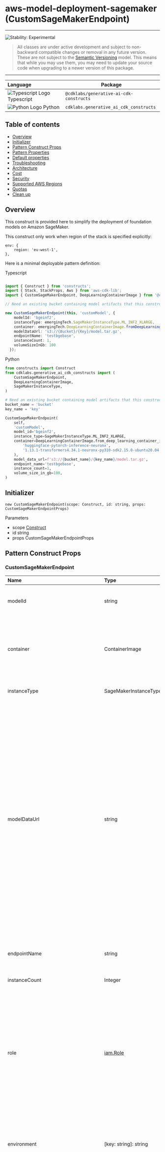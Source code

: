 # aws-model-deployment-sagemaker (CustomSageMakerEndpoint)

<!--BEGIN STABILITY BANNER-->

---

![Stability: Experimental](https://img.shields.io/badge/stability-Experimental-important.svg?style=for-the-badge)

> All classes are under active development and subject to non-backward compatible changes or removal in any
> future version. These are not subject to the [Semantic Versioning](https://semver.org/) model.
> This means that while you may use them, you may need to update your source code when upgrading to a newer version of this package.

---
<!--END STABILITY BANNER-->

| **Language**     | **Package**        |
|:-------------|-----------------|
|![Typescript Logo](https://docs.aws.amazon.com/cdk/api/latest/img/typescript32.png) Typescript|`@cdklabs/generative-ai-cdk-constructs`|
|![Python Logo](https://docs.aws.amazon.com/cdk/api/latest/img/python32.png) Python|`cdklabs.generative_ai_cdk_constructs`|

## Table of contents

- [Overview](#overview)
- [Initializer](#initializer)
- [Pattern Construct Props](#pattern-construct-props)
- [Pattern Properties](#pattern-properties)
- [Default properties](#default-properties)
- [Troubleshooting](#troubleshooting)
- [Architecture](#architecture)
- [Cost](#cost)
- [Security](#security)
- [Supported AWS Regions](#supported-aws-regions)
- [Quotas](#quotas)
- [Clean up](#clean-up)

## Overview

This construct is provided here to simplify the deployment of foundation models on Amazon SageMaker.

This construct only work when region of the stack is specified explicitly:
```
env: {
    region: 'eu-west-1',
},
```

Here is a minimal deployable pattern definition:

Typescript
```typescript

import { Construct } from 'constructs';
import { Stack, StackProps, Aws } from 'aws-cdk-lib';
import { CustomSageMakerEndpoint, DeepLearningContainerImage } from '@cdklabs/generative-ai-cdk-constructs';

// Need an existing bucket containing model artifacts that this construct can access

new CustomSageMakerEndpoint(this, 'customModel', {
    modelId: 'bgeinf2',
    instanceType: emergingTech.SageMakerInstanceType.ML_INF2_XLARGE,
    container: emergingTech.DeepLearningContainerImage.fromDeepLearningContainerImage('huggingface-pytorch-inference-neuronx', '1.13.1-transformers4.34.1-neuronx-py310-sdk2.15.0-ubuntu20.04'),
    modelDataUrl: 's3://{Bucket}/{Key}/model.tar.gz',
    endpointName: 'testbgebase',
    instanceCount: 1,
    volumeSizeInGb: 100
  });
```

Python
```python
from constructs import Construct
from cdklabs.generative_ai_cdk_constructs import (
    CustomSageMakerEndpoint,
    DeepLearningContainerImage,
    SageMakerInstanceType,
)

# Need an existing bucket containing model artifacts that this construct can access
bucket_name = 'bucket'
key_name = 'key'

CustomSageMakerEndpoint(
    self,
    'customModel',
    model_id='bgeinf2',
    instance_type=SageMakerInstanceType.ML_INF2_XLARGE,
    container=DeepLearningContainerImage.from_deep_learning_container_image(
        'huggingface-pytorch-inference-neuronx',
        '1.13.1-transformers4.34.1-neuronx-py310-sdk2.15.0-ubuntu20.04',
    ),
    model_data_url=f's3://{bucket_name}/{key_name}/model.tar.gz',
    endpoint_name='testbgebase',
    instance_count=1,
    volume_size_in_gb=100,
)
```

## Initializer

```
new CustomSageMakerEndpoint(scope: Construct, id: string, props: CustomSageMakerEndpointProps)
```

Parameters

- scope [Construct](https://docs.aws.amazon.com/cdk/api/v2/docs/constructs.Construct.html)
- id string
- props CustomSageMakerEndpointProps

## Pattern Construct Props

### CustomSageMakerEndpoint

| **Name**     | **Type**        | **Required** |**Description** |
|:-------------|:----------------|-----------------|-----------------|
| modelId | string | ![Required](https://img.shields.io/badge/required-ff0000) | The model to deploy. Used to tag the resources created. |
| container | ContainerImage | ![Required](https://img.shields.io/badge/required-ff0000) | A Deep Learning Container Image. Available list of containers is available through the [official documentation](https://github.com/aws/deep-learning-containers/blob/master/available_images.md) |
| instanceType | SageMakerInstanceType | ![Required](https://img.shields.io/badge/required-ff0000) | The ML compute instance type |
| modelDataUrl | string| ![Required](https://img.shields.io/badge/required-ff0000) | The S3 path where the model artifacts, which result from model training, are stored. This path must point to either to a single gzip compressed tar archive (.tar.gz suffix) or identifies a key name prefix, under which all objects represents the uncompressed ML model to deploy (A valid key name prefix identified always ends with a forward slash (/).). The model artifacts must be in an S3 bucket that is in the same region as the model or endpoint you are creating. |
| endpointName | string| ![Required](https://img.shields.io/badge/required-ff0000) | Name of the SageMaker endpoint created by the construct |
| instanceCount | Integer | ![Optional](https://img.shields.io/badge/optional-4169E1) | Number of instances to launch initially |
| role | [iam.Role](https://docs.aws.amazon.com/cdk/api/v2/docs/aws-cdk-lib.aws_iam.Role.html) | ![Optional](https://img.shields.io/badge/optional-4169E1) | The IAM role that SageMaker can assume to access model artifacts and docker image for deployment on ML compute instances or for batch transform jobs. If not provided, this construct will create a new role with Full access to SageMaker. |
| environment | [key: string]: string | ![Optional](https://img.shields.io/badge/optional-4169E1) | Custom environment map that the inference code uses when the model is deployed for predictions |
| vpcConfig | [VpcConfigProperty](https://docs.aws.amazon.com/cdk/api/v2/docs/aws-cdk-lib.aws_sagemaker.CfnModel.VpcConfigProperty.html) | ![Optional](https://img.shields.io/badge/optional-4169E1) | A VpcConfig object that specifies the VPC that you want your model to connect to. Control access to and from your model container by configuring the VPC. |
| startupHealthCheckTimeoutInSeconds | Integer | ![Optional](https://img.shields.io/badge/optional-4169E1) | The timeout value, in seconds, for your inference container to pass health check by SageMaker Hosting |
| modelDataDownloadTimeoutInSeconds | Integer | ![Optional](https://img.shields.io/badge/optional-4169E1) | The timeout value, in seconds, to download and extract the model that you want to host from Amazon S3 to the individual inference instance associated with this production variant. |
| volumeSizeInGb | Integer | ![Optional](https://img.shields.io/badge/optional-4169E1) | The size, in GB, of the ML storage volume attached to individual inference instance associated with the production variant. Currently only Amazon EBS gp2 storage volumes are supported. |

## Pattern Properties

### CustomSageMakerEndpoint

| **Name**     | **Type**        | **Description** |
|:-------------|:----------------|-----------------|
|grantPrincipal| [iam.IPrincipal](https://docs.aws.amazon.com/cdk/api/v2/docs/aws-cdk-lib.aws_iam.IPrincipal.html) | Authenticated AWS entity representing a user, service, or application that can call AWS APIs |
|endpointArn| string | ARN of the provisioned SageMaker endpoint |
|cfnModel| [sagemaker.CfnModel](https://docs.aws.amazon.com/cdk/api/v2/docs/aws-cdk-lib.aws_sagemaker.CfnModel.html) | cfnModel created by the construct |
|cfnEndpoint| [sagemaker.CfnEndpoint](https://docs.aws.amazon.com/cdk/api/v2/docs/aws-cdk-lib.aws_sagemaker.CfnEndpoint.html) |cfnEndpoint created by the construct |
|cfnEndpointConfig| [sagemaker.CfnEndpointConfig](https://docs.aws.amazon.com/cdk/api/v2/docs/aws-cdk-lib.aws_sagemaker.CfnEndpointConfig.html) | cfnEndpointConfig created by the construct |
|modelId| string | The model id |
|instanceType| SageMakerInstanceType | The ML compute instance type |
|instanceCount| number | Number of instances to launch initially|
|role| [iam.Role](https://docs.aws.amazon.com/cdk/api/v2/docs/aws-cdk-lib.aws_iam.Role.html) |The IAM role that SageMaker can assume to access model artifacts and docker image for deployment on ML compute instances or for batch transform jobs |

## Default properties

- iam.Role: if not provided, an iam.Role will be created by the construct with a managed policy providing AmazonSageMakerFullAccess permissions.
- volumeSizeInGb: 512Gb if not provided
- startupHealthCheckTimeoutInSeconds: 600 if not provided
- modelDataDownloadTimeoutInSeconds: 600 if not provided
- instanceCount: 1 if not provided

## Troubleshooting



## Architecture
![Architecture Diagram](architecture_CustomSageMakerEndpoint.png)

## Cost

You are responsible for the cost of the AWS services used while running this construct. As of this revision, the cost for running this construct with the default settings in the US East (N. Virginia) Region is approximately $344.16 per month.

We recommend creating a budget through [AWS Cost Explorer](http://aws.amazon.com/aws-cost-management/aws-cost-explorer/) to help manage costs. Prices are subject to change. For full details, refer to the pricing webpage for each AWS service used in this solution. The [official documentation](https://docs.aws.amazon.com/sagemaker/latest/dg/inference-cost-optimization.html) provides best practices for inference cost optimization.

The following table provides a sample cost breakdown for deploying this solution with the default parameters in the **US East (N. Virginia)** Region for **one month**.


| **AWS Service**     | **Dimensions**        | **Cost [USD]** |
|:-------------|:----------------|-----------------|
| Amazon SageMaker endpoint | 1 model deployed to 1 endpoint on 1 instance, running 24 hours per day for 30 days, on an ml.c4.2xlarge  | 344.16 |
| Total monthly cost | | 344.16 |

> Warning 
> Cost Management with self hosted models: Be mindful of the costs associated with AWS resources, especially with SageMaker models which are billed by the hour. Leaving serverful resources running for extended periods or deploying numerous LLMs can quickly lead to increased costs.

## Security

When you build systems on AWS infrastructure, security responsibilities are shared between you and AWS. This [shared responsibility](http://aws.amazon.com/compliance/shared-responsibility-model/) model reduces your operational burden because AWS operates, manages, and controls the components including the host operating system, virtualization layer, and physical security of the facilities in which the services operate. For more information about AWS security, visit [AWS Cloud Security](http://aws.amazon.com/security/).

You can visit the [official documentation](https://docs.aws.amazon.com/sagemaker/latest/dg/best-practice-endpoint-security.html) for security best practices related to Amazon SageMaker endpoints.

If you grant access to a user to your account where this construct is deployed, this user may access information stored by the construct (Amazon CloudWatch logs). To help secure your AWS resources, please follow the best practices for [AWS Identity and Access Management (IAM)](https://docs.aws.amazon.com/IAM/latest/UserGuide/best-practices.html).

AWS CloudTrail provides a number of security features to consider as you develop and implement your own security policies. Please follow the related best practices through the [official documentation](https://docs.aws.amazon.com/awscloudtrail/latest/userguide/best-practices-security.html).

> **Warning**
> This construct allows you to interact with models from third party providers. Your use of the third-party generative AI (GAI) models is governed by the terms provided to you by the third-party GAI model providers when you acquired your license to use them (for example, their terms of service, license agreement, acceptable use policy, and privacy policy).
>
>You are responsible for ensuring that your use of the third-party GAI models comply with the terms governing them, and any laws, rules, regulations, policies, or standards that apply to you.
>
>You are also responsible for making your own independent assessment of the third-party GAI models that you use, including their outputs and how third-party GAI model providers use any data that might be transmitted to them based on your deployment configuration. AWS does not make any representations, warranties, or guarantees regarding the third-party GAI models, which are “Third-Party Content” under your agreement with AWS. This construct is offered to you as “AWS Content” under your agreement with AWS.

## Supported AWS Regions

This solution optionally uses the Amazon SageMaker service, which is not currently available in all AWS Regions. You must launch this construct in an AWS Region where these services are available. For the most current availability of AWS services by Region, see the [AWS Regional Services List](https://aws.amazon.com/about-aws/global-infrastructure/regional-product-services/).

> Note
> If you are looking to deploy models from SageMaker foundation models, you need to request preview access from the AWS console. Futhermore, make sure which regions are currently supported for SageMaker foundation models.

## Quotas

Service quotas, also referred to as limits, are the maximum number of service resources or operations for your AWS account.

Make sure you have sufficient quota for each of the services implemented in this solution and the associated instance types. For more information, refer to [AWS service quotas](https://docs.aws.amazon.com/general/latest/gr/aws_service_limits.html).

To view the service quotas for all AWS services in the documentation without switching pages, view the information in the [Service endpoints and quotas](https://docs.aws.amazon.com/general/latest/gr/aws-general.pdf#aws-service-information) page in the PDF instead.

## Clean up

When deleting your stack which uses this construct, do not forget to go over the following instructions to avoid unexpected charges:
  - delete the logs uploaded to the account

***
&copy; Copyright Amazon.com, Inc. or its affiliates. All Rights Reserved.
